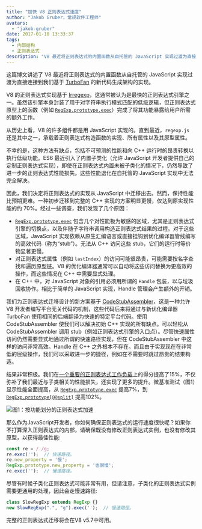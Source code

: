 ```yaml
---
title: "加快 V8 正则表达式速度"
author: "Jakob Gruber，常规软件工程师"
avatars:
  - "jakob-gruber"
date: 2017-01-10 13:33:37
tags:
  - 内部结构
  - 正则表达式
description: "V8 最近将正则表达式的内置函数从自托管的 JavaScript 实现过渡为直接连接到我们基于 TurboFan 的新代码生成架构的实现。"
---
```

这篇博文讲述了 V8 最近将正则表达式的内置函数从自托管的 JavaScript 实现过渡为直接连接到我们基于 [TurboFan](/blog/v8-release-56) 的新代码生成架构的实现。

<!--truncate-->
V8 的正则表达式实现基于 [Irregexp](https://blog.chromium.org/2009/02/irregexp-google-chromes-new-regexp.html)，这通常被认为是最快的正则表达式引擎之一。虽然该引擎本身封装了用于对字符串执行模式匹配的低级逻辑，但正则表达式原型上的函数（例如 [`RegExp.prototype.exec`](https://developer.mozilla.org/en-US/docs/Web/JavaScript/Reference/Global_Objects/RegExp/exec)）完成了将其功能暴露给用户所需的额外工作。

从历史上看，V8 的许多组件都是用 JavaScript 实现的。直到最近，`regexp.js` 还是其中之一，承载着正则表达式构造函数的实现、所有属性以及其原型属性。

不幸的是，这种方法有缺点，包括不可预测的性能和向 C++ 运行时的昂贵转换以执行低级功能。ES6 最近引入了内置子类化（允许 JavaScript 开发者提供自己的定制正则表达式实现），即使在正则表达式内置未被子类化的情况下，仍然导致了进一步的正则表达式性能损失。这些性能退化在自托管的 JavaScript 实现中无法完全解决。

因此，我们决定将正则表达式的实现从 JavaScript 中迁移出去。然而，保持性能比预期更难。一种初步迁移到完整的 C++ 实现的方案明显更慢，仅达到原实现性能的约 70%。经过一些调查，我们发现了几个原因：

- [`RegExp.prototype.exec`](https://developer.mozilla.org/en-US/docs/Web/JavaScript/Reference/Global_Objects/RegExp/exec) 包含几个对性能极为敏感的区域，尤其是正则表达式引擎的切换点，以及伴随子字符串调用构造正则表达式结果的过程。对于这些区域，JavaScript 实现依赖从原生汇编语言或直接挂钩到优化编译器管线编写的高效代码（称为“stub”）。无法从 C++ 访问这些 stub，它们的运行时等价物显著更慢。
- 对正则表达式属性（例如 `lastIndex`）的访问可能很昂贵，可能需要按名字查找和遍历原型链。V8 的优化编译器通常可以自动将这些访问替换为更高效的操作，而这些情况在 C++ 中需要显式处理。
- 在 C++ 中，对 JavaScript 对象的引用必须用所谓的 `Handle` 包装，以与垃圾回收协作。相比于简单的 JavaScript 实现，Handle 管理会产生额外的开销。

我们为正则表达式迁移设计的新方案基于 [CodeStubAssembler](/blog/csa)，这是一种允许 V8 开发者编写平台无关代码的机制，这些代码后来将通过与新优化编译器 TurboFan 使用相同的后端翻译为快速的特定平台代码。使用 CodeStubAssembler 使我们可以解决初始 C++ 实现的所有缺点。可以轻松从 CodeStubAssembler 调用 stub（例如正则表达式引擎的入口点）。尽管快速属性访问仍然需要显式地通过所谓的快速路径实现，但在 CodeStubAssembler 中这样的访问非常高效。Handle 在 C++ 之外根本不存在。而且由于实现现在在非常低的层级操作，我们可以采取进一步的捷径，例如在不需要时跳过昂贵的结果构造。

结果非常积极。我们在[一个重要的正则表达式工作负载](https://github.com/chromium/octane/blob/master/regexp.js)上的得分提高了15%，不仅弥补了我们最近与子类相关的性能损失，还实现了更多的提升。微基准测试（图1）显示性能全面提高，从 [`RegExp.prototype.exec`](https://developer.mozilla.org/en-US/docs/Web/JavaScript/Reference/Global_Objects/RegExp/exec) 提高7%，到 [`RegExp.prototype[@@split]`](https://developer.mozilla.org/en-US/docs/Web/JavaScript/Reference/Global_Objects/RegExp/@@split) 提高102%。

![图1：按功能划分的正则表达式加速](/_img/speeding-up-regular-expressions/perf.png)

那么作为JavaScript开发者，你如何确保正则表达式的运行速度很快呢？如果你不打算深入正则表达式的内部，请确保既没有修改正则表达式实例，也没有修改其原型，以获得最佳性能:

```js
const re = /./g;
re.exec('');  // 快速路径。
re.new_property = '慢';
RegExp.prototype.new_property = '也很慢';
re.exec('');  // 慢速路径。
```

尽管有时候子类化正则表达式可能非常有用，但请注意，子类化的正则表达式实例需要更通用的处理，因此会走慢速路径:

```js
class SlowRegExp extends RegExp {}
new SlowRegExp(".", "g").exec('');  // 慢速路径。
```

完整的正则表达式迁移将会在V8 v5.7中可用。
